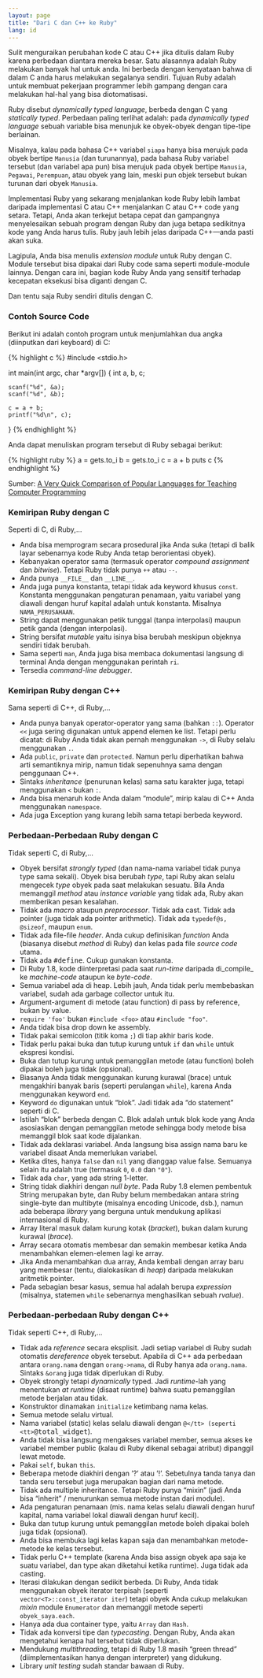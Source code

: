```yaml
---
layout: page
title: "Dari C dan C++ ke Ruby"
lang: id
---
```


Sulit menguraikan perubahan kode C atau C++ jika ditulis dalam Ruby
karena perbedaan diantara mereka besar. Satu alasannya adalah Ruby
melakukan banyak hal untuk anda. Ini berbeda dengan kenyataan bahwa di
dalam C anda harus melakukan segalanya sendiri. Tujuan Ruby adalah untuk
membuat pekerjaan programmer lebih gampang dengan cara melakukan hal-hal
yang bisa diotomatisasi.

Ruby disebut *dynamically typed language*, berbeda dengan C yang
*statically typed*. Perbedaan paling terlihat adalah: pada *dynamically
typed language* sebuah variable bisa menunjuk ke obyek-obyek dengan
tipe-tipe berlainan.

Misalnya, kalau pada bahasa C++ variabel `siapa` hanya bisa merujuk pada
obyek bertipe `Manusia` (dan turunannya), pada bahasa Ruby variabel
tersebut (dan variabel apa pun) bisa merujuk pada obyek bertipe
`Manusia`, `Pegawai`, `Perempuan`, atau obyek yang lain, meski pun objek
tersebut bukan turunan dari obyek `Manusia`.

Implementasi Ruby yang sekarang menjalankan kode Ruby lebih lambat
daripada implementasi C atau C++ menjalankan C atau C++ code yang
setara. Tetapi, Anda akan terkejut betapa cepat dan gampangnya
menyelesaikan sebuah program dengan Ruby dan juga betapa sedikitnya kode
yang Anda harus tulis. Ruby jauh lebih jelas daripada C++—anda pasti
akan suka.

Lagipula, Anda bisa menulis *extension module* untuk Ruby dengan C.
Module tersebut bisa dipakai dari Ruby code sama seperti module-module
lainnya. Dengan cara ini, bagian kode Ruby Anda yang sensitif terhadap
kecepatan eksekusi bisa diganti dengan C.

Dan tentu saja Ruby sendiri ditulis dengan C.

### Contoh Source Code

Berikut ini adalah contoh program untuk menjumlahkan dua angka
(diinputkan dari keyboard) di C:

{% highlight c %}
#include <stdio.h>

int main(int argc, char *argv[])
{
    int a, b, c;

    scanf("%d", &a);
    scanf("%d", &b);

    c = a + b;
    printf("%d\n", c);
}
{% endhighlight %}

Anda dapat menuliskan program tersebut di Ruby sebagai berikut:

{% highlight ruby %}
a = gets.to_i
b = gets.to_i
c = a + b
puts c
{% endhighlight %}

Sumber: [A Very Quick Comparison of Popular Languages for Teaching
Computer Programming][1]

### Kemiripan Ruby dengan C

Seperti di C, di Ruby,...

* Anda bisa memprogram secara prosedural jika Anda suka (tetapi di balik
  layar sebenarnya kode Ruby Anda tetap berorientasi obyek).
* Kebanyakan operator sama (termasuk operator *compound assignment* dan
  *bitwise*). Tetapi Ruby tidak punya `++` atau `--`.
* Anda punya `__FILE__` dan `__LINE__`.
* Anda juga punya konstanta, tetapi tidak ada keyword khusus `const`.
  Konstanta menggunakan pengaturan penamaan, yaitu variabel yang diawali
  dengan huruf kapital adalah untuk konstanta. Misalnya
  `NAMA_PERUSAHAAN`.
* String dapat menggunakan petik tunggal (tanpa interpolasi) maupun
  petik ganda (dengan interpolasi).
* String bersifat *mutable* yaitu isinya bisa berubah meskipun objeknya
  sendiri tidak berubah.
* Sama seperti `man`, Anda juga bisa membaca dokumentasi langsung di
  terminal Anda dengan menggunakan perintah `ri`.
* Tersedia *command-line debugger*.

### Kemiripan Ruby dengan C++

Sama seperti di C++, di Ruby,...

* Anda punya banyak operator-operator yang sama (bahkan `::`). Operator
  `<<` juga sering digunakan untuk append elemen ke list. Tetapi perlu
  dicatat: di Ruby Anda tidak akan pernah menggunakan `->`, di Ruby
  selalu menggunakan `.`.
* Ada `public`, `private` dan `protected`. Namun perlu diperhatikan
  bahwa arti semantiknya mirip, namun tidak sepenuhnya sama dengan
  penggunaan C++.
* Sintaks *inheritance* (penurunan kelas) sama satu karakter juga,
  tetapi menggunakan `<` bukan `:`.
* Anda bisa menaruh kode Anda dalam “module”, mirip kalau di C++ Anda
  menggunakan `namespace`.
* Ada juga Exception yang kurang lebih sama tetapi berbeda keyword.

### Perbedaan-Perbedaan Ruby dengan C

Tidak seperti C, di Ruby,...

* Obyek bersifat *strongly typed* (dan nama-nama variabel tidak punya
  type sama sekali). Obyek bisa berubah *type*, tapi Ruby akan selalu
  mengecek *type* obyek pada saat melakukan sesuatu. Bila Anda memanggil
  *method* atau *instance variable* yang tidak ada, Ruby akan memberikan
  pesan kesalahan.
* Tidak ada *macro* ataupun *preprocessor*. Tidak ada cast. Tidak ada
  pointer (juga tidak ada pointer arithmetic). Tidak ada `typedef@s,
  @sizeof`, maupun `enum`.
* Tidak ada file-file *header*. Anda cukup definisikan *function* Anda
  (biasanya disebut *method* di Ruby) dan kelas pada file *source code*
  utama.
* Tidak ada <tt>#define</tt>. Cukup gunakan konstanta.
* Di Ruby 1.8, kode diinterpretasi pada saat *run-time* daripada
  di\_compile\_ ke *machine-code* ataupun ke *byte-code*.
* Semua variabel ada di heap. Lebih jauh, Anda tidak perlu membebaskan
  variabel, sudah ada garbage collector untuk itu.
* Argument-argument di metode (atau function) di pass by reference,
  bukan by value.
* `require 'foo'` bukan `#include <foo>` atau `#include "foo"`.
* Anda tidak bisa drop down ke assembly.
* Tidak pakai semicolon (titik koma `;`) di tiap akhir baris kode.
* Tidak perlu pakai buka dan tutup kurung untuk `if` dan `while` untuk
  ekspresi kondisi.
* Buka dan tutup kurung untuk pemanggilan metode (atau function) boleh
  dipakai boleh juga tidak (opsional).
* Biasanya Anda tidak menggunakan kurung kurawal (brace) untuk
  mengakhiri banyak baris (seperti perulangan `while`), karena Anda
  menggunakan keyword `end`.
* Keyword `do` digunakan untuk “blok”. Jadi tidak ada “do statement”
  seperti di C.
* Istilah “blok” berbeda dengan C. Blok adalah untuk blok kode yang Anda
  asosiasikan dengan pemanggilan metode sehingga body metode bisa
  memanggil blok saat kode dijalankan.
* Tidak ada deklarasi variabel. Anda langsung bisa assign nama baru ke
  variabel disaat Anda memerlukan variabel.
* Ketika dites, hanya `false` dan `nil` yang dianggap value false.
  Semuanya selain itu adalah true (termasuk `0`, `0.0` dan `"0"`).
* Tidak ada `char`, yang ada string 1-letter.
* String tidak diakhiri dengan *null byte*. Pada Ruby 1.8 elemen
  pembentuk String merupakan byte, dan Ruby belum membedakan antara
  string single-byte dan multibyte (misalnya encoding Unicode, dsb.),
  namun ada beberapa *library* yang berguna untuk mendukung aplikasi
  internasional di Ruby.
* Array literal masuk dalam kurung kotak (*bracket*), bukan dalam kurung
  kurawal (*brace*).
* Array secara otomatis membesar dan semakin membesar ketika Anda
  menambahkan elemen-elemen lagi ke array.
* Jika Anda menambahkan dua array, Anda kembali dengan array baru yang
  membesar (tentu, dialokasikan di *heap*) daripada melakukan aritmetik
  pointer.
* Pada sebagian besar kasus, semua hal adalah berupa *expression*
  (misalnya, statemen `while` sebenarnya menghasilkan sebuah *rvalue*).

### Perbedaan-perbedaan Ruby dengan C++

Tidak seperti C++, di Ruby,...

* Tidak ada *reference* secara eksplisit. Jadi setiap variabel di Ruby
  sudah otomatis *dereference* obyek tersebut. Apabila di C++ ada
  perbedaan antara `orang.nama` dengan `orang->nama`, di Ruby hanya ada
  `orang.nama`. Sintaks `&orang` juga tidak diperlukan di Ruby.
* Obyek strongly tetapi *dynamically* typed. Jadi *runtime*-lah yang
  menentukan *at runtime* (disaat runtime) bahwa suatu pemanggilan
  metode berjalan atau tidak.
* Konstruktor dinamakan `initialize` ketimbang nama kelas.
* Semua metode selalu virtual.
* Nama variabel (static) kelas selalu diawali dengan <tt>`@</tt>
  (seperti <tt>`@total\_widget</tt>).
* Anda tidak bisa langsung mengakses variabel member, semua akses ke
  variabel member public (kalau di Ruby dikenal sebagai atribut)
  dipanggil lewat metode.
* Pakai `self`, bukan `this`.
* Beberapa metode diakhiri dengan ’?’ atau ’!’. Sebetulnya tanda tanya
  dan tanda seru tersebut juga merupakan bagian dari nama metode.
* Tidak ada multiple inheritance. Tetapi Ruby punya “mixin” (jadi Anda
  bisa “inherit” / menurunkan semua metode instan dari module).
* Ada pengaturan penamaan (mis. nama kelas selalu diawali dengan huruf
  kapital, nama variabel lokal diawali dengan huruf kecil).
* Buka dan tutup kurung untuk pemanggilan metode boleh dipakai boleh
  juga tidak (opsional).
* Anda bisa membuka lagi kelas kapan saja dan menambahkan metode-metode
  ke kelas tersebut.
* Tidak perlu C++ template (karena Anda bisa assign obyek apa saja ke
  suatu variabel, dan type akan diketahui ketika runtime). Juga tidak
  ada casting.
* Iterasi dilakukan dengan sedikit berbeda. Di Ruby, Anda tidak
  menggunakan obyek iterator terpisah (seperti
  `vector<T>::const_iterator iter`) tetapi obyek Anda cukup melakukan
  *mixin* module `Enumerator` dan memanggil metode seperti
  `obyek_saya.each`.
* Hanya ada dua container type, yaitu `Array` dan `Hash`.
* Tidak ada konversi tipe dan *typecasting*. Dengan Ruby, Anda akan
  mengetahui kenapa hal tersebut tidak diperlukan.
* Mendukung *multithreading*, tetapi di Ruby 1.8 masih “green thread”
  (diimplementasikan hanya dengan interpreter) yang didukung.
* Library *unit testing* sudah standar bawaan di Ruby.



[1]: http://www.ariel.com.au/a/teaching-programming.html

